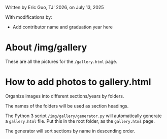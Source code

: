 Written by Eric Guo, TJ' 2026, on July 13, 2025

With modifications by:

- Add contributor name and graduation year here

# About /img/gallery

These are all the pictures for the `/gallery.html` page.

# How to add photos to gallery.html

Organize images into different sections/years by folders.

The names of the folders will be used as section headings.

The Python 3 script `/img/gallery/generator.py` will automatically generate a
`gallery.html` file. Put this in the root folder, as the `gallery.html` page.

The generator will sort sections by name in descending order.
